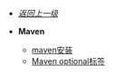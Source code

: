 - [*返回上一级*](/_sidebar.md)
- **Maven**

    - [maven安装](/maven/maven安装/README.md)
    - [Maven optional标签](/maven/Maven-optional标签/README.md)
